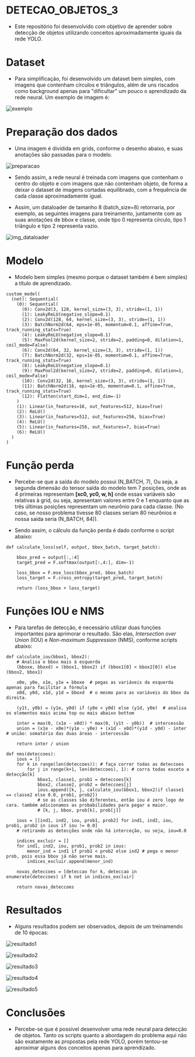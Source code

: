 # DETECAO_OBJETOS_3
- Este repositório foi desenvolvido com objetivo de aprender sobre detecção de objetos utilizando conceitos aproximadamente iguais da rede YOLO. 

# Dataset
- Para simplificação, foi desenvolvido um dataset bem simples, com imagens que contenham círculos e triângulos, além de uns riscados como background apenas para "dificultar" um pouco o aprendizado da rede neural. Um exemplo de imagem é:  

![exemplo](./resultados/output_ex.png)

# Preparação dos dados
- Uma imagem é dividida em grids, conforme o desenho abaixo, e suas anotações são passadas para o modelo.  

![preparacao](./resultados/output_preparacao_dados.png)  

- Sendo assim, a rede neural é treinada com imagens que contenham o centro do objeto e com imagens que não contenham objeto, de forma a deixar o dataset de imagens cortadas equilibrado, com a frequência de cada classe aproximadamente igual.  

- Assim, um dataloader de tamanho 8 (batch_size=8) retornaria, por exemplo, as seguintes imagens para treinamento, juntamente com as suas anotações de bbox e classe, onde tipo 0 representa círculo, tipo 1 triângulo e tipo 2 representa vazio.  

![img_dataloader](./resultados/output_dataloader_8.png)

# Modelo
- Modelo bem simples (mesmo porque o dataset também é bem simples) a título de aprendizado.  

```
custom_model(
  (net): Sequential(
    (0): Sequential(
      (0): Conv2d(3, 128, kernel_size=(3, 3), stride=(1, 1))
      (1): LeakyReLU(negative_slope=0.1)
      (2): Conv2d(128, 64, kernel_size=(3, 3), stride=(1, 1))
      (3): BatchNorm2d(64, eps=1e-05, momentum=0.1, affine=True, track_running_stats=True) 
      (4): LeakyReLU(negative_slope=0.1)
      (5): MaxPool2d(kernel_size=2, stride=2, padding=0, dilation=1, ceil_mode=False)      
      (6): Conv2d(64, 32, kernel_size=(3, 3), stride=(1, 1))
      (7): BatchNorm2d(32, eps=1e-05, momentum=0.1, affine=True, track_running_stats=True) 
      (8): LeakyReLU(negative_slope=0.1)
      (9): MaxPool2d(kernel_size=2, stride=2, padding=0, dilation=1, ceil_mode=False)      
      (10): Conv2d(32, 16, kernel_size=(3, 3), stride=(1, 1))
      (11): BatchNorm2d(16, eps=1e-05, momentum=0.1, affine=True, track_running_stats=True)
      (12): Flatten(start_dim=1, end_dim=-1)
    )
    (1): Linear(in_features=16, out_features=512, bias=True)
    (2): ReLU()
    (3): Linear(in_features=512, out_features=256, bias=True)
    (4): ReLU()
    (5): Linear(in_features=256, out_features=7, bias=True)
    (6): ReLU()
  )
)
```  

# Função perda

- Percebe-se que a saída do modelo possui (N_BATCH, 7), Ou seja, a segunda dimensão do tensor saída do modelo tem 7 posições, onde as 4 primeiras representam **[xc0, yc0, w, h]** onde essas variáveis são relativas à grid, ou seja, apresentam valores entre 0 e 1 enquanto que as três últimas posições representam um neurônio para cada classe. (No caso, se nosso problema tivesse 80 classes seriam 80 neurônios e nossa saída seria (N_BATCH, 84)). 

- Sendo assim, o cálculo da função perda é dado conforme o script abaixo:  
```
def calculate_loss(self, output, bbox_batch, target_batch):
    
    bbox_pred = output[:,:4]
    target_pred = F.softmax(output[:,4:], dim=-1)

    loss_bbox = F.mse_loss(bbox_pred, bbox_batch)
    loss_target = F.cross_entropy(target_pred, target_batch)

    return (loss_bbox + loss_target)
```  
# Funções IOU e NMS

- Para tarefas de detecção, é necessário utilizar duas funções importantes para aprimorar o resultado. São elas, *Intersection over Union* (IOU) e *Non-maximum Suppression* (NMS), conforme scripts abaixo:  
```
def calculate_iou(bbox1, bbox2):
    # Analisa o bbox mais à esquerda
    (bboxe, bboxd) = (bbox1, bbox2) if (bbox1[0] < bbox2[0]) else (bbox2, bbox1)

    x0e, y0e, x1e, y1e = bboxe  # pegas as variáveis da esquerda apenas para facilitar a fórmula
    x0d, y0d, x1d, y1d = bboxd  # o mesmo para as variáveis do bbox da direita.
    
    (y1t, y0b) = (y1e, y0d) if (y0e < y0d) else (y1d, y0e)  # analisa os elementos mais acima top ou mais abaixo bottom

    inter = max(0, (x1e - x0d)) * max(0, (y1t - y0b))  # intercessão
    union = (x1e - x0e)*(y1e - y0e) + (x1d - x0d)*(y1d - y0d) - inter  # união: somatório das duas áreas - intercessão

    return inter / union
```

```
def nms(deteccoes):
    ious = []
    for k in range(len(deteccoes)): # faça correr todas as deteccoes
        for j in range(k+1, len(deteccoes), 1): # corra todas exceto a detecção[k]
            bbox1, classe1, prob1 = deteccoes[k]
            bbox2, classe2, prob2 = deteccoes[j]
            ious.append([k, j, calculate_iou(bbox1, bbox2)if classe1 == classe2 else 0.0, prob1, prob2])
            # se as classes são diferentes, então iou é zero logo de cara. também adicionamos as probabilidades para pegar a maior.
            # [k, j, bbox, prob[k], prob[j]]
    
    ious = [[ind1, ind2, iou, prob1, prob2] for ind1, ind2, iou, prob1, prob2 in ious if iou != 0.0]
    # retirando as detecções onde não há interceção, ou seja, iou=0.0
    
    indices_excluir = []
    for ind1, ind2, iou, prob1, prob2 in ious:
        menor_ind = ind1 if prob1 < prob2 else ind2 # pega o menor prob, pois essa bbox já não serve mais.
        indices_excluir.append(menor_ind)

    novas_deteccoes = [deteccao for k, deteccao in enumerate(deteccoes) if k not in indices_excluir]
    
    return novas_deteccoes
```

# Resultados

- Alguns resultados podem ser observados, depois de um treinamendo de 10 épocas:  

![resultado1](./resultados/output1.png)  

![resultado2](./resultados/output2.png)  

![resultado3](./resultados/output3.png)  

![resultado4](./resultados/output4.png)  

![resultado5](./resultados/output5.png)  

# Conclusões

- Percebe-se que é possível desenvolver uma rede neural para detecção de objetos. Tanto os scripts quanto a abordagem do problema aqui não são exatamente as propostas pela rede YOLO, porém tentou-se aproximar alguns dos conceitos apenas para aprendizado.  